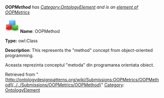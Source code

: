 ___OOPMethod__ has [Category:OntologyElement](../../Category/OntologyElement "Category:OntologyElement") and is an [element of](../../Property/ElementOf "Property:ElementOf") [OOPMetrics](../../Submissions/OOPMetrics "Submissions:OOPMetrics")_


  




[![Class](../../images/thumb/2/27/Class.gif/45px-Class.gif)](../../Image/Class.gif "Class")
__Name__: OOPMethod 


__Type:__ owl:Class 


__Description__: This represents the "method" concept from object-oriented programming.


  



Aceasta reprezinta conceptul "metoda" din programarea orientata obiect. 





Retrieved from "[http://ontologydesignpatterns.org/wiki/Submissions:OOPMetrics/OOPMethod](../../Submissions/OOPMetrics/OOPMethod)"
 [Category](http://ontologydesignpatterns.org/wiki/Special:Categories "Special:Categories"): [OntologyElement](../../Category/OntologyElement "Category:OntologyElement")